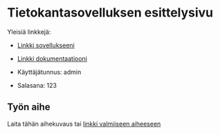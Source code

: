 # Tietokantasovelluksen esittelysivu

Yleisiä linkkejä:

* [Linkki sovellukseeni](http://haxjohan.users.cs.helsinki.fi/tsoha/)
* [Linkki dokumentaatiooni](https://github.com/Jhku/Tsoha-Bootstrap/tree/master/doc)

* Käyttäjätunnus: admin
* Salasana: 123

## Työn aihe

Laita tähän aihekuvaus tai [linkki valmiiseen aiheeseen](http://advancedkittenry.github.io/suunnittelu_ja_tyoymparisto/aiheet/Muistilista.html) 


